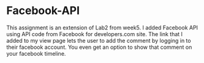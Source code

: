 # Facebook-API
This assignment is an extension of Lab2 from week5. I added Facebook API using API code from Facebook for developers.com site.
The link that I added to my view page lets the user to add the comment by logging in to their facebook account. You even get an option to show that comment on your facebook timeline.
